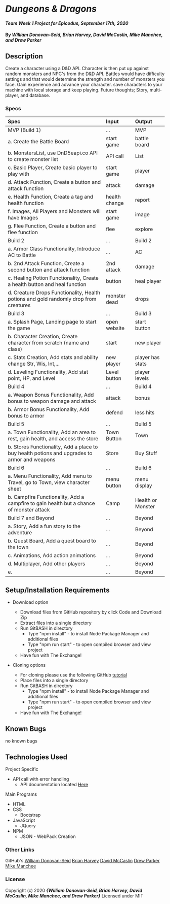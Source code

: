 # _Dungeons & Dragons_

#### _Team Week 1 Project for Epicodus, September 17th, 2020_

#### By _**William Donovan-Seid, Brian Harvey, David McCaslin, Mike Manchee, and Drew Parker**_

## Description

Create a character using a D&D API. Character is then put up against random monsters and NPC's from the D&D API. Battles would have difficulty settings and that would determine the strength and number of monsters you face. Gain experience and advance your character. save characters to your machine with local storage and keep playing. Future thoughts; Story, multi-player, and database.

<!-- Brainstorming
linked at './src/assets/docs/DnD Project.pdf'
 -->
### Specs
| Spec | Input | Output |
| :-------------     | :------------- | :------------- |
|  MVP (Build 1) | ... | MVP |
|  a. Create the Battle Board | start game | battle board |
|  b. MonstersList, use DnD5eapi.co API to create monster list | API call | List |
|  c. Basic Player, Create basic player to play with | start game | player |
|  d. Attack Function, Create a button and attack function | attack | damage |
|  e. Health Function, Create a tag and health function | health change | report |
|  f. Images, All Players and Monsters will have Images | start game | image |
|  g. Flee Function, Create a button and flee function | flee | explore |
|  Build 2 | ... | Build 2 |
|  a. Armor Class Functionality, Introduce AC to Battle | ... | AC |
|  b. 2nd Attack Function, Create a second button and attack function | 2nd attack | damage |
|  c. Healing Potion Functionality, Create a health button and heal function | button | heal player |
|  d. Creature Drops Functionality, Health potions and gold randomly drop from creatures | monster dead | drops |
|  Build 3 | ... | Build 3 |
|  a. Splash Page, Landing page to start the game | open website | start button |
|  b. Character Creation, Create character from scratch (name and class)| start | new player |
|  c. Stats Creation, Add stats and ability change Str, Wis, Int,... | new player| player has stats |
|  d. Leveling Functionality, Add stat point, HP, and Level | Level button | player levels|
|  Build 4 | ... | Build 4 |
|  a. Weapon Bonus Functionality, Add bonus to weapon damage and attack | attack | bonus |
|  b. Armor Bonus Functionality, Add bonus to armor | defend | less hits |
|  Build 5 | ... | Build 5 |
|  a. Town Functionality, Add an area to rest, gain health, and access the store | Town Button | Town |
|  b. Stores Functionality, Add a place to buy health potions and upgrades to armor and weapons | Store| Buy Stuff |
|  Build 6 | ... | Build 6|
|  a. Menu Functionality, Add menu to Travel, go to Town, view character sheet | menu button | menu display |
|  b. Campfire Functionality, Add a campfire to gain health but a chance of monster attack | Camp | Health or Monster |
|  Build 7 and Beyond | ... | Beyond |
|  a. Story, Add a fun story to the adventure | ... | Beyond |
|  b. Quest Board, Add a quest board to the town | ... | Beyond |
|  c. Animations, Add action animations | ... | Beyond |
|  d. Multiplayer, Add other players | ... | Beyond |
|  e. | ... | Beyond |


## Setup/Installation Requirements

* Download option
  * Download files from GitHub repository by click Code and Download Zip
  * Extract files into a single directory 
  * Run GitBASH in directory
    * Type "npm install" - to install Node Package Manager and additional files
    * Type "npm run start" - to open compiled browser and view project
  * Have fun with The Exchange!

* Cloning options
  * For cloning please use the following GitHub [tutorial](https://docs.github.com/en/enterprise/2.16/user/github/creating-cloning-and-archiving-repositories/cloning-a-repository)
  * Place files into a single directory 
  * Run GitBASH in directory
    * Type "npm install" - to install Node Package Manager and additional files
    * Type "npm run start" - to open compiled browser and view project
  * Have fun with The Exchange!

## Known Bugs

no known bugs

## Technologies Used

Project Specific
* API call with error handling
  * API documentation located [Here](http://www.dnd5eapi.co/)

Main Programs
* HTML
* CSS
  * Bootstrap
* JavaScript
  * JQuery
* NPM 
  * JSON - WebPack Creation


### Other Links
GitHub's
[William Donovan-Seid](https://github.com/wdonovanseid)
[Brian Harvey](https://github.com/brianharv)
[David McCaslin](https://github.com/d-mccaslin)
[Drew Parker](https://github.com/drewjparker91)
[Mike Manchee](https://github.com/mmanchee)


### License

Copyright (c) 2020 **_{William Donovan-Seid, Brian Harvey, David McCaslin, Mike Manchee, and Drew Parker}_**
Licensed under MIT